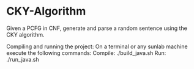 # CKY-Algorithm
Given a PCFG in CNF, generate and parse a random sentence using the CKY algorithm. 

Compiling and running the project:
On a terminal or any sunlab machine execute the following commands:
Compile: ./build_java.sh
Run: ./run_java.sh
